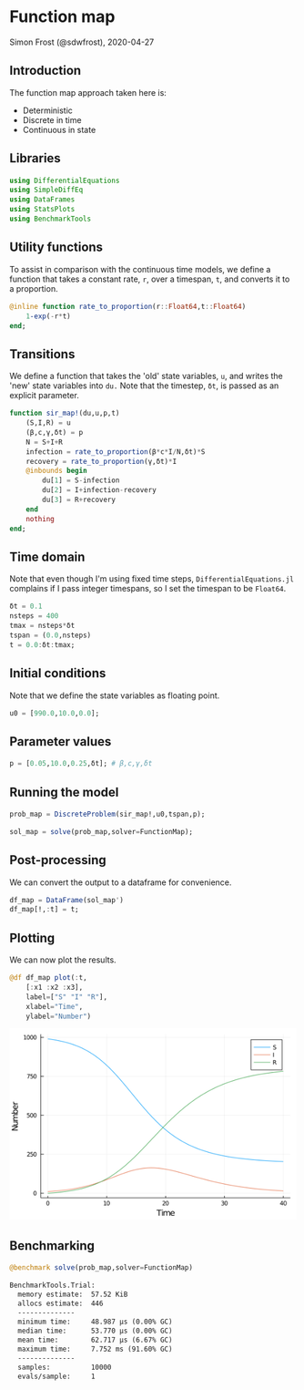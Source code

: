 # Function map
Simon Frost (@sdwfrost), 2020-04-27

## Introduction

The function map approach taken here is:

- Deterministic
- Discrete in time
- Continuous in state

## Libraries

```julia
using DifferentialEquations
using SimpleDiffEq
using DataFrames
using StatsPlots
using BenchmarkTools
```




## Utility functions

To assist in comparison with the continuous time models, we define a function that takes a constant rate, `r`, over a timespan, `t`, and converts it to a proportion.

```julia
@inline function rate_to_proportion(r::Float64,t::Float64)
    1-exp(-r*t)
end;
```




## Transitions

We define a function that takes the 'old' state variables, `u`, and writes the 'new' state variables into `du.` Note that the timestep, `δt`, is passed as an explicit parameter.

```julia
function sir_map!(du,u,p,t)
    (S,I,R) = u
    (β,c,γ,δt) = p
    N = S+I+R
    infection = rate_to_proportion(β*c*I/N,δt)*S
    recovery = rate_to_proportion(γ,δt)*I
    @inbounds begin
        du[1] = S-infection
        du[2] = I+infection-recovery
        du[3] = R+recovery
    end
    nothing
end;
```




## Time domain

Note that even though I'm using fixed time steps, `DifferentialEquations.jl` complains if I pass integer timespans, so I set the timespan to be `Float64`.

```julia
δt = 0.1
nsteps = 400
tmax = nsteps*δt
tspan = (0.0,nsteps)
t = 0.0:δt:tmax;
```




## Initial conditions

Note that we define the state variables as floating point.

```julia
u0 = [990.0,10.0,0.0];
```




## Parameter values

```julia
p = [0.05,10.0,0.25,δt]; # β,c,γ,δt
```




## Running the model

```julia
prob_map = DiscreteProblem(sir_map!,u0,tspan,p);
```


```julia
sol_map = solve(prob_map,solver=FunctionMap);
```




## Post-processing

We can convert the output to a dataframe for convenience.

```julia
df_map = DataFrame(sol_map')
df_map[!,:t] = t;
```




## Plotting

We can now plot the results.

```julia
@df df_map plot(:t,
    [:x1 :x2 :x3],
    label=["S" "I" "R"],
    xlabel="Time",
    ylabel="Number")
```

![](figures/function_map_10_1.png)



## Benchmarking

```julia
@benchmark solve(prob_map,solver=FunctionMap)
```

```
BenchmarkTools.Trial: 
  memory estimate:  57.52 KiB
  allocs estimate:  446
  --------------
  minimum time:     48.987 μs (0.00% GC)
  median time:      53.770 μs (0.00% GC)
  mean time:        62.717 μs (6.67% GC)
  maximum time:     7.752 ms (91.60% GC)
  --------------
  samples:          10000
  evals/sample:     1
```


